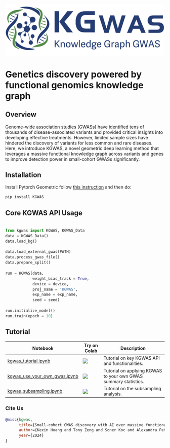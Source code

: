 <p align="center"><img src="./fig/kgwas_logo.png" alt="logo" width="600px" /></p>

# Genetics discovery powered by functional genomics knowledge graph

## Overview

Genome-wide association studies (GWASs) have identified tens of thousands of disease-associated variants and provided critical insights into developing effective treatments. However, limited sample sizes have hindered the discovery of variants for less common and rare diseases.
Here, we introduce KGWAS, a novel geometric deep learning method that leverages a massive functional knowledge graph across variants and genes to improve detection power in small-cohort GWASs significantly.

## Installation

Install Pytorch Geometric follow [this instruction](https://pytorch-geometric.readthedocs.io/en/latest/install/installation.html) and then do:

```bash
pip install KGWAS
```

## Core KGWAS API Usage


```python

from kgwas import KGWAS, KGWAS_Data
data = KGWAS_Data()
data.load_kg()

data.load_external_gwas(PATH)
data.process_gwas_file()
data.prepare_split()

run = KGWAS(data,
            weight_bias_track = True,
            device = device,
            proj_name = 'KGWAS',
            exp_name = exp_name,
            seed = seed)

run.initialize_model()
run.train(epoch = 10)
```

## Tutorial

| Notebook | Try on Colab | Description                                             |
----------|--------------|---------------------------------------------------------|
| [kgwas_tutorial.ipynb](demo/kgwas_tutorial.ipynb) | [<img align="center" src="https://colab.research.google.com/assets/colab-badge.svg" />]()   | Tutorial on key KGWAS API and functionalities. |
| [kgwas_use_your_own_gwas.ipynb](demo/kgwas_use_your_own_gwas.ipynb) | [<img align="center" src="https://colab.research.google.com/assets/colab-badge.svg" />]()   | Tutorial on applying KGWAS to your own GWAS summary statistics. |
| [kgwas_subsampling.ipynb](demo/kgwas_subsampling.ipynb) | [<img align="center" src="https://colab.research.google.com/assets/colab-badge.svg" />]()   | Tutorial on the subsampling analysis. |


### Cite Us

```bibtex
@misc{kgwas,
      title={Small-cohort GWAS discovery with AI over massive functional genomics knowledge graph},
      author={Kexin Huang and Tony Zeng and Soner Koc and Alexandra Pettet and Jingtian Zhou and Mika Jain and Dongbo Sun and Camilo Ruiz and Hongyu Ren and Laurence Howe and Tom Richardson and Adrian Cortes and Katie Aiello and Kim Branson and Andreas Pfenning and Jesse Engreitz and Martin Jinye Zhang and Jure Leskovec},
      year={2024}
}
```
